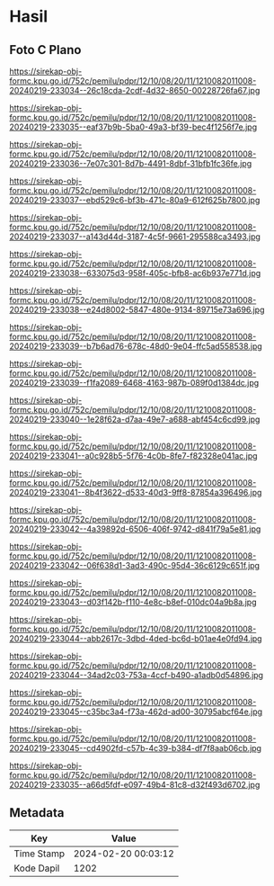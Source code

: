 # Hasil

## Foto C Plano

https://sirekap-obj-formc.kpu.go.id/752c/pemilu/pdpr/12/10/08/20/11/1210082011008-20240219-233034--26c18cda-2cdf-4d32-8650-00228726fa67.jpg

https://sirekap-obj-formc.kpu.go.id/752c/pemilu/pdpr/12/10/08/20/11/1210082011008-20240219-233035--eaf37b9b-5ba0-49a3-bf39-bec4f1256f7e.jpg

https://sirekap-obj-formc.kpu.go.id/752c/pemilu/pdpr/12/10/08/20/11/1210082011008-20240219-233036--7e07c301-8d7b-4491-8dbf-31bfb1fc36fe.jpg

https://sirekap-obj-formc.kpu.go.id/752c/pemilu/pdpr/12/10/08/20/11/1210082011008-20240219-233037--ebd529c6-bf3b-471c-80a9-612f625b7800.jpg

https://sirekap-obj-formc.kpu.go.id/752c/pemilu/pdpr/12/10/08/20/11/1210082011008-20240219-233037--a143d44d-3187-4c5f-9661-295588ca3493.jpg

https://sirekap-obj-formc.kpu.go.id/752c/pemilu/pdpr/12/10/08/20/11/1210082011008-20240219-233038--633075d3-958f-405c-bfb8-ac6b937e771d.jpg

https://sirekap-obj-formc.kpu.go.id/752c/pemilu/pdpr/12/10/08/20/11/1210082011008-20240219-233038--e24d8002-5847-480e-9134-89715e73a696.jpg

https://sirekap-obj-formc.kpu.go.id/752c/pemilu/pdpr/12/10/08/20/11/1210082011008-20240219-233039--b7b6ad76-678c-48d0-9e04-ffc5ad558538.jpg

https://sirekap-obj-formc.kpu.go.id/752c/pemilu/pdpr/12/10/08/20/11/1210082011008-20240219-233039--f1fa2089-6468-4163-987b-089f0d1384dc.jpg

https://sirekap-obj-formc.kpu.go.id/752c/pemilu/pdpr/12/10/08/20/11/1210082011008-20240219-233040--1e28f62a-d7aa-49e7-a688-abf454c6cd99.jpg

https://sirekap-obj-formc.kpu.go.id/752c/pemilu/pdpr/12/10/08/20/11/1210082011008-20240219-233041--a0c928b5-5f76-4c0b-8fe7-f82328e041ac.jpg

https://sirekap-obj-formc.kpu.go.id/752c/pemilu/pdpr/12/10/08/20/11/1210082011008-20240219-233041--8b4f3622-d533-40d3-9ff8-87854a396496.jpg

https://sirekap-obj-formc.kpu.go.id/752c/pemilu/pdpr/12/10/08/20/11/1210082011008-20240219-233042--4a39892d-6506-406f-9742-d841f79a5e81.jpg

https://sirekap-obj-formc.kpu.go.id/752c/pemilu/pdpr/12/10/08/20/11/1210082011008-20240219-233042--06f638d1-3ad3-490c-95d4-36c6129c651f.jpg

https://sirekap-obj-formc.kpu.go.id/752c/pemilu/pdpr/12/10/08/20/11/1210082011008-20240219-233043--d03f142b-f110-4e8c-b8ef-010dc04a9b8a.jpg

https://sirekap-obj-formc.kpu.go.id/752c/pemilu/pdpr/12/10/08/20/11/1210082011008-20240219-233044--abb2617c-3dbd-4ded-bc6d-b01ae4e0fd94.jpg

https://sirekap-obj-formc.kpu.go.id/752c/pemilu/pdpr/12/10/08/20/11/1210082011008-20240219-233044--34ad2c03-753a-4ccf-b490-a1adb0d54896.jpg

https://sirekap-obj-formc.kpu.go.id/752c/pemilu/pdpr/12/10/08/20/11/1210082011008-20240219-233045--c35bc3a4-f73a-462d-ad00-30795abcf64e.jpg

https://sirekap-obj-formc.kpu.go.id/752c/pemilu/pdpr/12/10/08/20/11/1210082011008-20240219-233045--cd4902fd-c57b-4c39-b384-df7f8aab06cb.jpg

https://sirekap-obj-formc.kpu.go.id/752c/pemilu/pdpr/12/10/08/20/11/1210082011008-20240219-233035--a66d5fdf-e097-49b4-81c8-d32f493d6702.jpg


## Metadata

| Key        | Value               |
| ---------- | ------------------- |
| Time Stamp | 2024-02-20 00:03:12 |
| Kode Dapil | 1202                |



